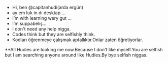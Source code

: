 -  Hi, ben @capitanhudi(arda ergün)
-  ay em luk in dı desktap ...
-  I’m with learning wery gut ...
-  I’m suppabelış...
-  I don't need any help nigga.
-  Codes think but they are selfishly think.
-  Kodları öğrenmeye çalışmak aptallıktır.Onlar zaten öğretiyorlar.

**All Hudies are looking me now.Because I don't like myself.You are selfish but I am searching anyone around like Hudies.By bye selfish niggas.

<!---
GitHub filan var iste boş boş işler.
Kodları öğrenmeye çalışmak aptallıktır.Onlar zaten öğretiyorlar.
--->
